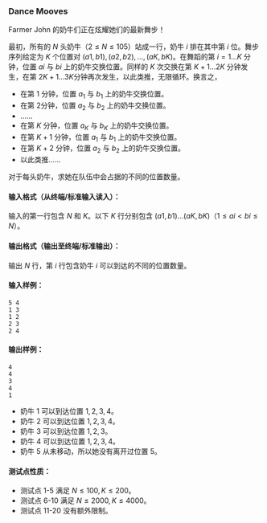 ### Dance Mooves

Farmer John 的奶牛们正在炫耀她们的最新舞步！

最初，所有的 $N$ 头奶牛（$2≤N≤105$）站成一行，奶牛 $i$ 排在其中第 $i$ 位。舞步序列给定为 $K$ 个位置对 $(a1,b1),(a2,b2),…,(aK,bK)$。在舞蹈的第 $i=1…K$ 分钟，位置 $ai$ 与 $bi$ 上的奶牛交换位置。同样的 $K$ 次交换在第 $K+1…2K$ 分钟发生，在第 $2K+1…3K$分钟再次发生，以此类推，无限循环。换言之，

- 在第 $1$ 分钟，位置 $a_1$ 与 $b_1$ 上的奶牛交换位置。
- 在第 $2$分钟，位置 $a_2$ 与 $b_2$ 上的奶牛交换位置。
- ……
- 在第 $K$ 分钟，位置 $a_K$ 与 $b_K$ 上的奶牛交换位置。
- 在第 $K+1$ 分钟，位置 $a_1$ 与 $b_1$ 上的奶牛交换位置。
- 在第 $K+2$ 分钟，位置 $a_2$ 与 $b_2$ 上的奶牛交换位置。
- 以此类推……

对于每头奶牛，求她在队伍中会占据的不同的位置数量。

#### 输入格式（从终端/标准输入读入）：

输入的第一行包含 $N$ 和 $K$。以下 $K$ 行分别包含 $(a1,b1)…(aK,bK)$（$1≤ai<bi≤N$）。

#### 输出格式（输出至终端/标准输出）：

输出 $N$ 行，第 $i$ 行包含奶牛 $i$ 可以到达的不同的位置数量。

#### 输入样例：

```
5 4
1 3
1 2
2 3
2 4
```

#### 输出样例：

```
4
4
3
4
1
```

- 奶牛 $1$ 可以到达位置 ${1,2,3,4}$。
- 奶牛 $2$ 可以到达位置 ${1,2,3,4}$。
- 奶牛 $3$ 可以到达位置 ${1,2,3}$。
- 奶牛 $4$ 可以到达位置 ${1,2,3,4}$。
- 奶牛 $5$ 从未移动，所以她没有离开过位置 $5$。

#### 测试点性质：

- 测试点 1-5 满足 $N≤100,K≤200$。
- 测试点 6-10 满足 $N≤2000,K≤4000$。
- 测试点 11-20 没有额外限制。